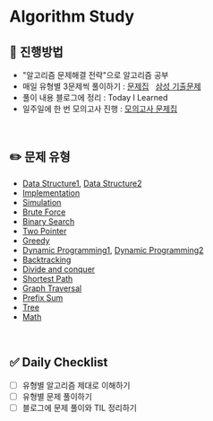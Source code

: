 # Algorithm Study


## :notebook_with_decorative_cover: 진행방법
- "알고리즘 문제해결 전략"으로 알고리즘 공부
- 매일 유형별 3문제씩 풀이하기 : [문제집](https://github.com/tony9402/baekjoon) &nbsp; [삼성 기출문제](https://www.codetree.ai/training-field/frequent-problems/?page=1&pageSize=20&username=)
- 풀이 내용 블로그에 정리 : Today I Learned
- 일주일에 한 번 모의고사 진행 : [모의고사 문제집](https://github.com/tony9402/baekjoon/blob/main/picked.md)

<br>

## :pencil2: 문제 유형
- [Data Structure1](https://github.com/tony9402/baekjoon/tree/main/data_structure), [Data Structure2](https://github.com/tony9402/baekjoon/tree/main/data_structure2)
- [Implementation](https://github.com/tony9402/baekjoon/tree/main/implementation)
- [Simulation](https://github.com/tony9402/baekjoon/tree/main/simulation)
- [Brute Force](https://github.com/tony9402/baekjoon/tree/main/brute_force)
- [Binary Search](https://github.com/tony9402/baekjoon/tree/main/binary_search)
- [Two Pointer](https://github.com/tony9402/baekjoon/tree/main/two_pointer)
- [Greedy](https://github.com/tony9402/baekjoon/tree/main/greedy)
- [Dynamic Programming1](https://github.com/tony9402/baekjoon/tree/main/dynamic_programming_1), [Dynamic Programming2](https://github.com/tony9402/baekjoon/tree/main/dynamic_programming_2)
- [Backtracking](https://github.com/tony9402/baekjoon/tree/main/backtracking)
- [Divide and conquer](https://github.com/tony9402/baekjoon/tree/main/divide_and_conquer)
- [Shortest Path](https://github.com/tony9402/baekjoon/tree/main/shortest_path)
- [Graph Traversal](https://github.com/tony9402/baekjoon/tree/main/graph_traversal)
- [Prefix Sum](https://github.com/tony9402/baekjoon/tree/main/prefix_sum)
- [Tree](https://github.com/tony9402/baekjoon/tree/main/tree)
- [Math](https://github.com/tony9402/baekjoon/tree/main/math)


<br>

## :white_check_mark: Daily Checklist
- [ ] 유형별 알고리즘 제대로 이해하기
- [ ] 유형별 문제 풀이하기
- [ ] 블로그에 문제 풀이와 TIL 정리하기
